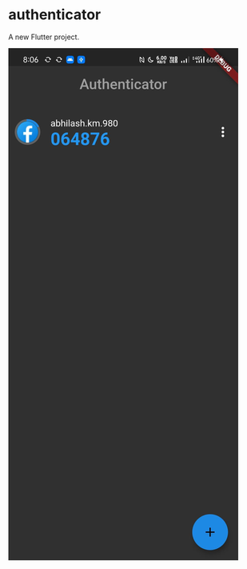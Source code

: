 # authenticator

A new Flutter project.

![Screenshot 1](https://raw.githubusercontent.com/aaabhilash97/mobile-authenticator/master/screenshots/1.jpg)
